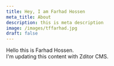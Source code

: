 ```yaml
---
title: Hey, I am Farhad Hossen
meta_title: About
description: this is meta description
image: /images/tffarhad.jpg
draft: false
---
```

Hello this is Farhad Hossen. \
I'm updating this content with Zditor CMS. 
